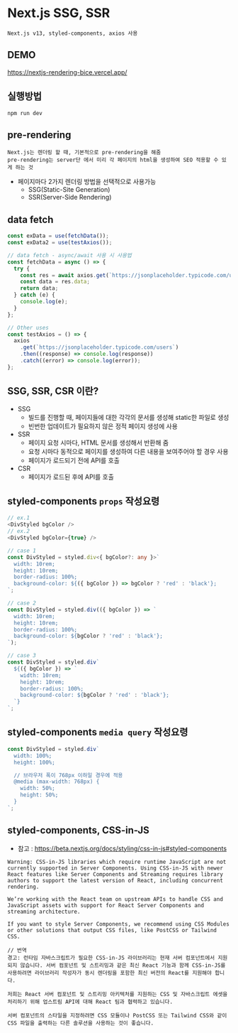 # Next.js SSG, SSR

    Next.js v13, styled-components, axios 사용

## DEMO

https://nextjs-rendering-bice.vercel.app/

## 실행방법

    npm run dev

## pre-rendering

    Next.js는 렌더링 할 때, 기본적으로 pre-rendering을 해줌
    pre-rendering는 server단 에서 미리 각 페이지의 html을 생성하여 SEO 적용할 수 있게 하는 것

- 페이지마다 2가지 렌더링 방법을 선택적으로 사용가능
  - SSG(Static-Site Generation)
  - SSR(Server-Side Rendering)

## data fetch

```ts
const exData = use(fetchData());
const exData2 = use(testAxios());

// data fetch - async/await 사용 시 사용법
const fetchData = async () => {
  try {
    const res = await axios.get(`https://jsonplaceholder.typicode.com/users`);
    const data = res.data;
    return data;
  } catch (e) {
    console.log(e);
  }
};

// Other uses
const testAxios = () => {
  axios
    .get(`https://jsonplaceholder.typicode.com/users`)
    .then((response) => console.log(response))
    .catch((error) => console.log(error));
};
```

## SSG, SSR, CSR 이란?

- SSG
  - 빌드를 진행할 때, 페이지들에 대한 각각의 문서를 생성해 static한 파일로 생성
  - 빈번한 업데이트가 필요하지 않은 정적 페이지 생성에 사용
- SSR
  - 페이지 요청 시마다, HTML 문서를 생성해서 반환해 줌
  - 요청 시마다 동적으로 페이지를 생성하여 다른 내용을 보여주어야 할 경우 사용
  - 페이지가 로드되기 전에 API를 호출
- CSR
  - 페이지가 로드된 후에 API를 호출

## styled-components `props` 작성요령

```ts
// ex.1
<DivStyled bgColor />
// ex.2
<DivStyled bgColor={true} />

// case 1
const DivStyled = styled.div<{ bgColor?: any }>`
  width: 10rem;
  height: 10rem;
  border-radius: 100%;
  background-color: ${({ bgColor }) => bgColor ? 'red' : 'black'};
`;

// case 2
const DivStyled = styled.div(({ bgColor }) => `
  width: 10rem;
  height: 10rem;
  border-radius: 100%;
  background-color: ${bgColor ? 'red' : 'black'};
`);

// case 3
const DivStyled = styled.div`
  ${({ bgColor }) => `
    width: 10rem;
    height: 10rem;
    border-radius: 100%;
    background-color: ${bgColor ? 'red' : 'black'};
  `}
`;
```

## styled-components `media query` 작성요령

```ts
const DivStyled = styled.div`
  width: 100%;
  height: 100%;

  // 브라우저 폭이 768px 이하일 경우에 적용
  @media (max-width: 768px) {
    width: 50%;
    height: 50%;
  }
`;
```

## styled-components, CSS-in-JS

- 참고 : https://beta.nextjs.org/docs/styling/css-in-js#styled-components

```
Warning: CSS-in-JS libraries which require runtime JavaScript are not currently supported in Server Components. Using CSS-in-JS with newer React features like Server Components and Streaming requires library authors to support the latest version of React, including concurrent rendering.

We’re working with the React team on upstream APIs to handle CSS and JavaScript assets with support for React Server Components and streaming architecture.

If you want to style Server Components, we recommend using CSS Modules or other solutions that output CSS files, like PostCSS or Tailwind CSS.
```

```
// 번역
경고: 런타임 자바스크립트가 필요한 CSS-in-JS 라이브러리는 현재 서버 컴포넌트에서 지원되지 않습니다. 서버 컴포넌트 및 스트리밍과 같은 최신 React 기능과 함께 CSS-in-JS를 사용하려면 라이브러리 작성자가 동시 렌더링을 포함한 최신 버전의 React를 지원해야 합니다.

저희는 React 서버 컴포넌트 및 스트리밍 아키텍처를 지원하는 CSS 및 자바스크립트 에셋을 처리하기 위해 업스트림 API에 대해 React 팀과 협력하고 있습니다.

서버 컴포넌트의 스타일을 지정하려면 CSS 모듈이나 PostCSS 또는 Tailwind CSS와 같이 CSS 파일을 출력하는 다른 솔루션을 사용하는 것이 좋습니다.
```
